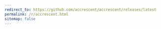 ```yaml
---
redirect_to: https://github.com/accrescent/accrescent/releases/latest
permalink: /r/accrescent.html
sitemap: false
---
```

